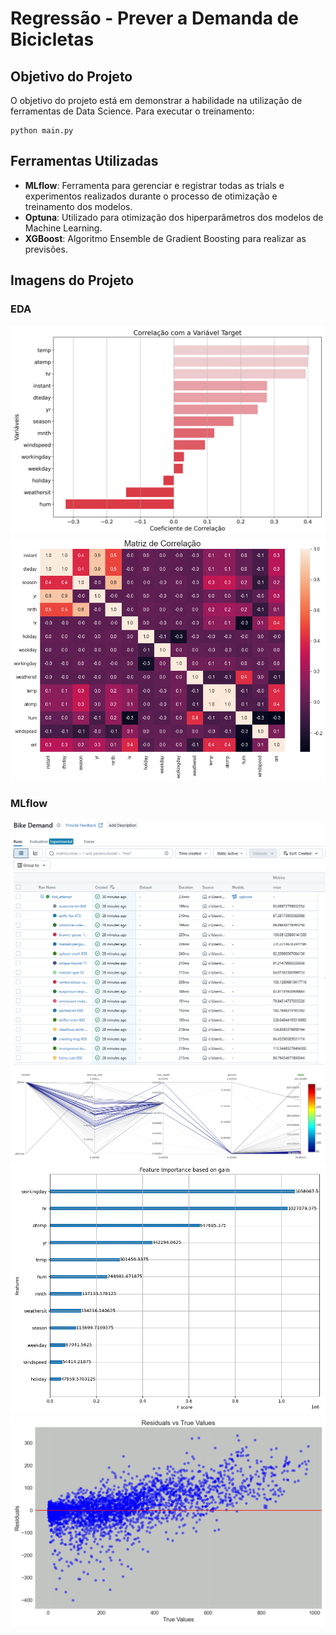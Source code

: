 # Regressão - Prever a Demanda de Bicicletas

## Objetivo do Projeto
O objetivo do projeto está em demonstrar a habilidade na utilização de ferramentas de Data Science. Para executar o treinamento:

```
python main.py
```

## Ferramentas Utilizadas
- **MLflow**: Ferramenta para gerenciar e registrar todas as trials e experimentos realizados durante o processo de otimização e treinamento dos modelos.
- **Optuna**: Utilizado para otimização dos hiperparâmetros dos modelos de Machine Learning.
- **XGBoost**: Algoritmo Ensemble de Gradient Boosting para realizar as previsões.


## Imagens do Projeto

### EDA

<img src="report\figures\correlation_plot.png">

<img src="report\figures\correlation_all.png">

### MLflow

<img src="report\figures\mlflow_runs.png">

<img src="report\figures\mlflow_compare.png">

<img src="mlartifacts\710293299470340528\99f0bbb18b6f4b039ebbeb88eabcfa72\artifacts\feature_importances.png">

<img src="mlartifacts\710293299470340528\99f0bbb18b6f4b039ebbeb88eabcfa72\artifacts\residuals.png">
